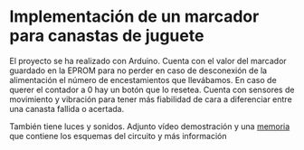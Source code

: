 # Implementación de un marcador para canastas de juguete

El proyecto se ha realizado con Arduino. Cuenta con el valor del marcador guardado en la EPROM para no perder en caso de desconexión de la
alimentación el número de encestamientos que llevábamos. En caso de querer el contador a 0 hay un botón que lo resetea.
Cuenta con sensores de movimiento y vibración para tener más fiabilidad de cara a diferenciar entre una canasta fallida o acertada.

También tiene luces y sonidos.
Adjunto vídeo demostración y una [memoria](Memoria.pdf) que contiene los esquemas del circuito y más información
